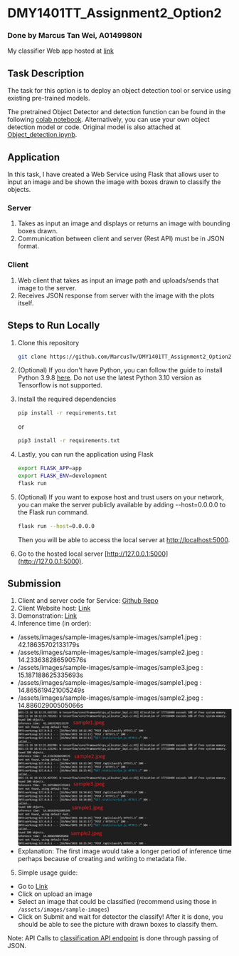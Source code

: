 # DMY1401TT_Assignment2_Option2

### Done by Marcus Tan Wei, A0149980N

My classifier Web app hosted at [link](https://flaskapp-m4jbzqtwiq-uc.a.run.app/)
## Task Description
The task for this option is to deploy an object detection tool or service using existing pre-trained models.

The pretrained Object Detector and detection function can be found in the following [colab notebook](https://colab.research.google.com/github/tensorflow/hub/blob/master/examples/colab/object_detection.ipynb). Alternatively, you can use your own object detection model or code. Original model is also attached at [Object_detection.ipynb](https://github.com/MarcusTw/DMY1401TT_Assignment2_Option2/Object_detection.ipynb).

## Application
In this task, I have created a Web Service using Flask that allows user to input an image and be shown the image with boxes drawn to classify the objects.

### Server
1. Takes as input an image and displays or returns an image with bounding boxes drawn.
2. Communication between client and server (Rest API) must be in JSON format.

### Client
1. Web client that takes as input an image path and uploads/sends that image to the server.
2. Receives JSON response from server with the image with the plots itself.


## Steps to Run Locally
1. Clone this repository
    ```sh
    git clone https://github.com/MarcusTw/DMY1401TT_Assignment2_Option2.git
    ```
2. (Optional) If you don't have Python, you can follow the guide to install Python 3.9.8 [here](https://www.python.org/downloads/release/python-398/). Do not use the latest Python 3.10 version as Tensorflow is not supported.

3. Install the required dependencies
    ```sh
    pip install -r requirements.txt
    ```
    or
    ```sh
    pip3 install -r requirements.txt
    ```
    
4. Lastly, you can run the application using Flask
    ```sh
    export FLASK_APP=app
    export FLASK_ENV=development
    flask run
    ```

5. (Optional) If you want to expose host and trust users on your network, you can make the server publicly available by adding --host=0.0.0.0 to the Flask run command.
    ```sh
    flask run --host=0.0.0.0
    ```
    Then you will be able to access the local server at [http://localhost:5000](http://localhost:5000).

6. Go to the hosted local server [http://127.0.0.1:5000](http://127.0.0.1:5000).


## Submission
1. Client and server code for Service: [Github Repo](https://github.com/MarcusTw/DMY1401TT_Assignment2_Option2/)
2. Client Website host: [Link](https://flaskapp-m4jbzqtwiq-uc.a.run.app/)
3. Demonstration: [Link](https://youtu.be/MVFFN2oeSU0)
4. Inference time (in order): 
  - /assets/images/sample-images/sample-images/sample1.jpeg : 42.18635702133179s
  - /assets/images/sample-images/sample-images/sample2.jpeg : 14.233638286590576s
  - /assets/images/sample-images/sample-images/sample3.jpeg : 15.187188625335693s
  - /assets/images/sample-images/sample-images/sample1.jpeg : 14.865619421005249s
  - /assets/images/sample-images/sample-images/sample2.jpeg : 14.88602900505066s
  ![Screenshot](https://raw.githubusercontent.com/MarcusTw/DMY1401TT_Assignment2_Option2/main/assets/images/inference-timings.png)
  - Explanation: The first image would take a longer period of inference time perhaps because of creating and writing to metadata file.
5. Simple usage guide:
  - Go to [Link](https://flaskapp-m4jbzqtwiq-uc.a.run.app/)
  - Click on upload an image
  - Select an image that could be classified (recommend using those in `/assets/images/sample-images`)
  - Click on Submit and wait for detector the classify! After it is done, you should be able to see the picture with drawn boxes to classify them.


Note: API Calls to [classification API endpoint](https://flaskapp-m4jbzqtwiq-uc.a.run.app/api/classify) is done through passing of JSON.

